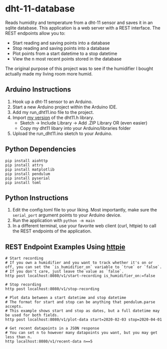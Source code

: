 # dht-11-database
Reads humidity and temperature from a dht-11 sensor and saves it in an sqlite database.
This application is a web server with a REST interface.
The REST endpoints allow you to:

- Start reading and saving points into a database
- Stop reading and saving points into a database
- Plot points from a start datetime to a stop datetime
- View the n most recent points stored in the database

The original purpose of this project was to see if the humidifier I bought actually made my living room more humid.

## Arduino Instructions

1. Hook up a dht-11 sensor to an Arduino.
2. Start a new Arduino project within the Arduino IDE.
3. Add my run_dht11.ino file to the project.
4. Import [my version](https://github.com/red-eight/dht11) of the dht11.h library.
   - Sketch -> Include Library -> Add .ZIP Library OR (even easier)
   - Copy my dht11 libary into your Arduino/libraries folder
5. Upload the run_dht11.ino sketch to your Arduino.

## Python Dependencies

```
pip install aiohttp
pip install attrs
pip install matplotlib
pip install pendulum
pip install pyserial
pip install toml
```

## Python Instructions
1. Edit the config.toml file to your liking.
   Most importantly, make sure the `serial_port` argument points to your Arduino device.
2. Run the application with `python -m main`
3. In a different terminal, use your favorite web client (curl, httpie) to call the REST endpoints of the application.

## REST Endpoint Examples Using [httpie](https://httpie.org/)

```
# Start recording
# If you own a humidifier and you want to track whether it's on or off, you can set the `is_humidifier_on` variable to `true` or `false`.
# If you don't care, just leave the value as `false`.
http post localhost:8080/v1/start-recording is_humidifier_on:=false

# Stop recording
http post localhost:8080/v1/stop-recording

# Plot data between a start datetime and stop datetime
# The format for start and stop can be anything that pendulum.parse accepts.
# This example shows start and stop as dates, but a full datetime may be used for both fields.
http post localhost:8080/v1/plot-data start=2020-02-03 stop=2020-04-01

# Get recent datapoints in a JSON response
# You can set n to however many datapoints you want, but you may get less than n.
http localhost:8080/v1/recent-data n==5
```
